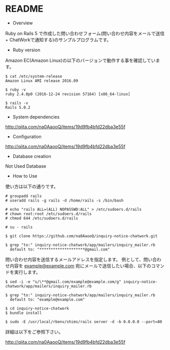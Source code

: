 # README

* Overview

Ruby on Rails 5 で作成した問い合わせフォーム(問い合わせ内容をメールで送信 + ChatWorkで通知する)のサンプルプログラムです。

* Ruby version

Amazon EC(Amazon Linux)の以下のバージョンで動作する事を確認しています。

```
$ cat /etc/system-release
Amazon Linux AMI release 2016.09
```

```
$ ruby -v
ruby 2.4.0p0 (2016-12-24 revision 57164) [x86_64-linux]
```

```
$ rails -v
Rails 5.0.2
```

* System dependencies

http://qiita.com/na0AaooQ/items/19d9fb4bfd22dba3e55f

* Configuration

http://qiita.com/na0AaooQ/items/19d9fb4bfd22dba3e55f

* Database creation

Not Used Database

* How to Use

使い方は以下の通りです。

```
# groupadd rails
# useradd rails -g rails -d /home/rails -s /bin/bash
```

```
# echo "rails ALL=(ALL) NOPASSWD:ALL" > /etc/sudoers.d/rails
# chown root:root /etc/sudoers.d/rails
# chmod 644 /etc/sudoers.d/rails
```

```
# su - rails
```

```
$ git clone https://github.com/na0AaooQ/inquiry-notice-chatwork.git
```

```
$ grep "to:" inquiry-notice-chatwork/app/mailers/inquiry_mailer.rb 
  default to: "********************@gmail.com"
```

問い合わせ内容を送信するメールアドレスを指定します。
例として、問い合わせ内容を example@example.com 宛にメールで送信したい場合、以下のコマンドを実行します。

```
$ sed -i -e "s/\**@gmail.com/example@example.com/g" inquiry-notice-chatwork/app/mailers/inquiry_mailer.rb 
```

```
$ grep "to:" inquiry-notice-chatwork/app/mailers/inquiry_mailer.rb 
  default to: "example@example.com"
```

```
$ cd inquiry-notice-chatwork
$ bundle install
```

```
$ sudo -E /usr/local/rbenv/shims/rails server -d -b 0.0.0.0 --port=80
```

詳細は以下をご参照下さい。

http://qiita.com/na0AaooQ/items/19d9fb4bfd22dba3e55f
